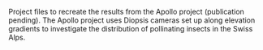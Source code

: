Project files to recreate the results from the Apollo project (publication pending). The Apollo project uses Diopsis cameras set up along elevation gradients to investigate the distribution of pollinating insects in the Swiss Alps.
